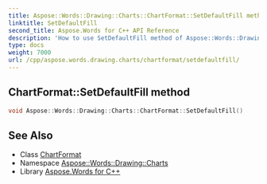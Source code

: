 ```yaml
---
title: Aspose::Words::Drawing::Charts::ChartFormat::SetDefaultFill method
linktitle: SetDefaultFill
second_title: Aspose.Words for C++ API Reference
description: 'How to use SetDefaultFill method of Aspose::Words::Drawing::Charts::ChartFormat class in C++.'
type: docs
weight: 7000
url: /cpp/aspose.words.drawing.charts/chartformat/setdefaultfill/
---
```

## ChartFormat::SetDefaultFill method




```cpp
void Aspose::Words::Drawing::Charts::ChartFormat::SetDefaultFill()
```

## See Also

* Class [ChartFormat](../)
* Namespace [Aspose::Words::Drawing::Charts](../../)
* Library [Aspose.Words for C++](../../../)
